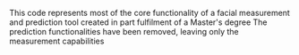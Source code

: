 This code represents most of the core functionality of a facial measurement and prediction tool created in part fulfilment of a Master's degree
The prediction functionalities have been removed, leaving only the measurement capabilities
